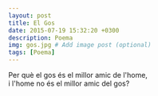 ```yaml
---
layout: post
title: El Gos
date: 2015-07-19 15:32:20 +0300
description: Poema
img: gos.jpg # Add image post (optional)
tags: [Poema]
---
```


Per què el gos és el millor amic de l'home,  
i l'home no és el millor amic del gos?
